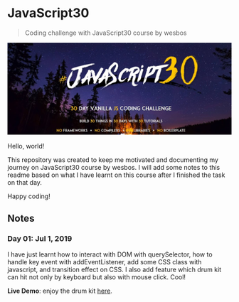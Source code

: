 # JavaScript30
> Coding challenge with JavaScript30 course by wesbos

![JS30](img/js30.jpg)

Hello, world!

This repository was created to keep me motivated and documenting my journey on JavaScript30 course by wesbos. I will add some notes to this readme based on what I have learnt on this course after I finished the task on that day.

Happy coding!

## Notes
### Day 01: Jul 1, 2019
I have just learnt how to interact with DOM with querySelector, how to handle key event with addEventListener, add some CSS class with javascript, and transition effect on CSS. I also add feature which drum kit can hit not only by keyboard but also with mouse click. Cool!

**Live Demo**: enjoy the drum kit [here](https://alrafi.github.io/javascript30/Day%2001%20-%20Javascript%20Drum%20Kit/).
